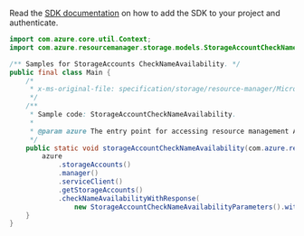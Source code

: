 Read the [SDK documentation](https://github.com/Azure/azure-sdk-for-java/blob/azure-resourcemanager_2.15.0/sdk/resourcemanager/azure-resourcemanager/README.md) on how to add the SDK to your project and authenticate.

```java
import com.azure.core.util.Context;
import com.azure.resourcemanager.storage.models.StorageAccountCheckNameAvailabilityParameters;

/** Samples for StorageAccounts CheckNameAvailability. */
public final class Main {
    /*
     * x-ms-original-file: specification/storage/resource-manager/Microsoft.Storage/stable/2021-09-01/examples/StorageAccountCheckNameAvailability.json
     */
    /**
     * Sample code: StorageAccountCheckNameAvailability.
     *
     * @param azure The entry point for accessing resource management APIs in Azure.
     */
    public static void storageAccountCheckNameAvailability(com.azure.resourcemanager.AzureResourceManager azure) {
        azure
            .storageAccounts()
            .manager()
            .serviceClient()
            .getStorageAccounts()
            .checkNameAvailabilityWithResponse(
                new StorageAccountCheckNameAvailabilityParameters().withName("sto3363"), Context.NONE);
    }
}
```
